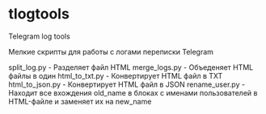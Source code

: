 # tlogtools
Telegram log tools

Мелкие скрипты для работы с логами переписки Telegram

split_log.py - Разделяет файл HTML
merge_logs.py - Объеденяет HTML файлы в один
html_to_txt.py - Конвертирует HTML файл в TXT
html_to_json.py - Конвертирует HTML файл в JSON
rename_user.py - Находит все вхождения old_name в блоках с именами пользователей
    в HTML-файле и заменяет их на new_name
